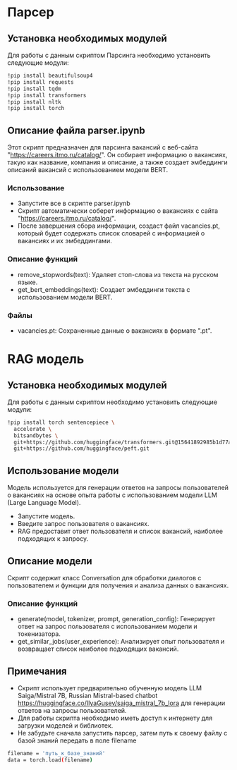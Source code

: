 # Парсер

## Установка необходимых модулей

Для работы с данным скриптом Парсинга необходимо установить следующие модули:

```bash
!pip install beautifulsoup4
!pip install requests
!pip install tqdm
!pip install transformers
!pip install nltk
!pip install torch
```

## Описание файла parser.ipynb

Этот скрипт предназначен для парсинга вакансий с веб-сайта "https://careers.itmo.ru/catalog/". Он собирает информацию о вакансиях, такую как название, компания и описание, а также создает эмбеддинги описаний вакансий с использованием модели BERT.

### Использование

- Запустите все в скрипте parser.ipynb
- Скрипт автоматически соберет информацию о вакансиях с сайта "https://careers.itmo.ru/catalog/".
- После завершения сбора информации, создаст файл vacancies.pt, который будет содержать список словарей с информацией о вакансиях и их эмбеддингами.

### Описание функций

- remove_stopwords(text): Удаляет стоп-слова из текста на русском языке.
- get_bert_embeddings(text): Создает эмбеддинги текста с использованием модели BERT.

### Файлы
- vacancies.pt: Сохраненные данные о вакансиях в формате ".pt".


# RAG модель

## Установка необходимых модулей

Для работы с данным скриптом необходимо установить следующие модули:

```bash
!pip install torch sentencepiece \
  accelerate \
  bitsandbytes \
  git+https://github.com/huggingface/transformers.git@15641892985b1d77acc74c9065c332cd7c3f7d7f \
  git+https://github.com/huggingface/peft.git

```

## Использование модели

Модель используется для генерации ответов на запросы пользователей о вакансиях на основе опыта работы с использованием модели LLM (Large Language Model).

- Запустите модель.
- Введите запрос пользователя о вакансиях.
- RAG предоставит ответ пользователя и список вакансий, наиболее подходящих к запросу.

## Описание модели

Скрипт содержит класс Conversation для обработки диалогов с пользователем и функции для получения и анализа данных о вакансиях.

### Описание функций

- generate(model, tokenizer, prompt, generation_config): Генерирует ответ на запрос пользователя с использованием модели и токенизатора.
- get_similar_jobs(user_experience): Анализирует опыт пользователя и возвращает список наиболее подходящих вакансий.

## Примечания
- Скрипт использует предварительно обученную модель LLM Saiga/Mistral 7B, Russian Mistral-based chatbot  https://huggingface.co/IlyaGusev/saiga_mistral_7b_lora для генерации ответов на запросы пользователей.
- Для работы скрипта необходимо иметь доступ к интернету для загрузки моделей и библиотек.
- Не забудьте сначала запустить парсер, затем путь к своему файлу с базой знаний передать в поле filename

```bash
filename = 'путь_к_базе_знаний'
data = torch.load(filename)
```
